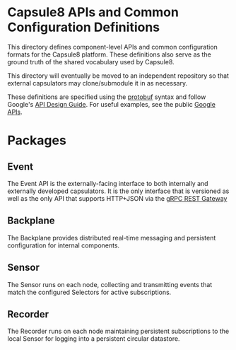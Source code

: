 # Capsule8 APIs and Common Configuration Definitions

This directory defines component-level APIs and common configuration
formats for the Capsule8 platform. These definitions also serve as the
ground truth of the shared vocabulary used by Capsule8.

This directory will eventually be moved to an independent
repository so that external capsulators may clone/submodule it in as
necessary.

These definitions are specified using the
[protobuf](https://github.com/google/protobuf) syntax and follow
Google's [API Design Guide](https://cloud.google.com/apis/design/).
For useful examples, see the public
[Google APIs](https://github.com/googleapis/googleapis).

# Packages

## Event

The Event API is the externally-facing interface to both internally
and externally developed capsulators. It is the only interface that is
versioned as well as the only API that supports HTTP+JSON via the
[gRPC REST Gateway](https://github.com/grpc-ecosystem/grpc-gateway)

## Backplane

The Backplane provides distributed real-time messaging and persistent
configuration for internal components.

## Sensor

The Sensor runs on each node, collecting and transmitting events
that match the configured Selectors for active subscriptions.

## Recorder

The Recorder runs on each node maintaining persistent
subscriptions to the local Sensor for logging into a persistent
circular datastore.
